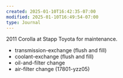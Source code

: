 ```yaml
---
created: 2025-01-10T16:42:35-07:00
modified: 2025-01-10T16:49:54-07:00
type: Journal
---
```


2011 Corolla at Stapp Toyota for maintenance.

- transmission-exchange (flush and fill)
- coolant-exchange (flush and fill)
- oil-and-filter change
- air-filter change (17801-yzz05)
